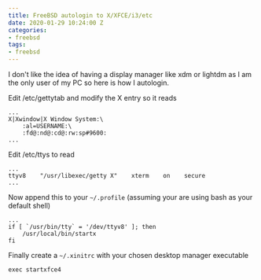 ```yaml
---
title: FreeBSD autologin to X/XFCE/i3/etc
date: 2020-01-29 10:24:00 Z
categories:
- freebsd
tags:
- freebsd
---
```


I don't like the idea of having a display manager like xdm or lightdm as I am the only user of my PC so here is how I autologin.  

Edit /etc/gettytab and modify the X entry so it reads  
```text
...
X|Xwindow|X Window System:\
    :al=USERNAME:\
    :fd@:nd@:cd@:rw:sp#9600:
...
```
Edit /etc/ttys to read  
```text
...
ttyv8    "/usr/libexec/getty X"    xterm    on    secure
...
```
Now append this to your `~/.profile` (assuming your are using bash as your default shell)  
```shell
...
if [ `/usr/bin/tty` = '/dev/ttyv8' ]; then
    /usr/local/bin/startx
fi
```
Finally create a `~/.xinitrc` with your chosen desktop manager executable
```shell
exec startxfce4
```
